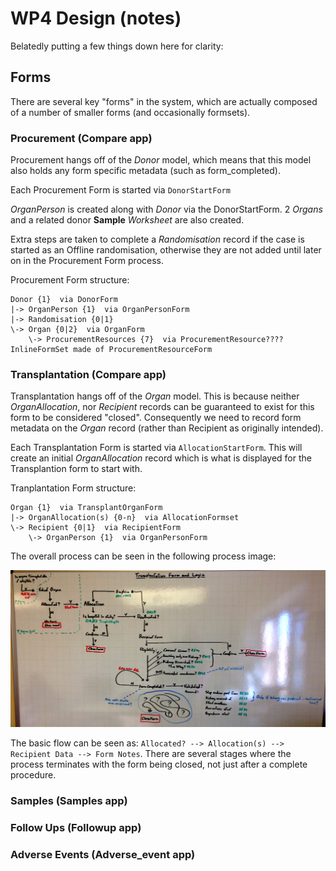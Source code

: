 # WP4 Design (notes)

Belatedly putting a few things down here for clarity:

## Forms

There are several key "forms" in the system, which are actually composed of a number of smaller forms (and occasionally formsets).

### Procurement (Compare app)
Procurement hangs off of the *Donor* model, which means that this model also holds any form specific metadata (such as form_completed). 

Each Procurement Form is started via `DonorStartForm`

*OrganPerson* is created along with *Donor* via the DonorStartForm. 2 *Organs* and a related donor **Sample** *Worksheet* are also created.

Extra steps are taken to complete a *Randomisation* record if the case is started as an Offline randomisation, otherwise they are not added until later on in the Procurement Form process.

Procurement Form structure:

    Donor {1}  via DonorForm
    |-> OrganPerson {1}  via OrganPersonForm
    |-> Randomisation {0|1}
    \-> Organ {0|2}  via OrganForm
        \-> ProcurementResources {7}  via ProcurementResource????InlineFormSet made of ProcurementResourceForm

### Transplantation (Compare app)
Transplantation hangs off of the *Organ* model. This is because neither *OrganAllocation*, nor *Recipient* records can be guaranteed to exist for this form to be considered "closed". Consequently we need to record form metadata on the *Organ* record (rather than Recipient as originally intended).

Each Transplantation Form is started via `AllocationStartForm`. This will create an initial *OrganAllocation* record which is what is displayed for the Transplantion form to start with.

Tranplantation Form structure:

    Organ {1}  via TransplantOrganForm
    |-> OrganAllocation(s) {0-n}  via AllocationFormset
    \-> Recipient {0|1}  via RecipientForm
        \-> OrganPerson {1}  via OrganPersonForm

The overall process can be seen in the following process image:

![Whiteboard: Transplant Form process flow](static/docs/whiteboard_compare_transplant_design.jpg)

The basic flow can be seen as: `Allocated? --> Allocation(s) --> Recipient Data --> Form Notes`. There are several stages where the process terminates with the form being closed, not just after a complete procedure. 

### Samples (Samples app)

### Follow Ups (Followup app)


### Adverse Events (Adverse_event app)